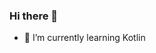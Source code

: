 ### Hi there 👋

<!--
**bevcastillo/bevcastillo** is a ✨ _special_ ✨ repository because its `README.md` (this file) appears on your GitHub profile.
-->

- 🌱 I’m currently learning Kotlin
